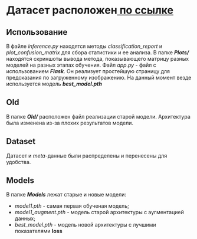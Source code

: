# Датасет расположен[ по ссылке](https://kaggle.com/datasets/a5ccfd43e9f96c973b382c2830c3666fddcff6ea003b88976eb7495a6b2c980e)

## Использование

В файле *inference.py* находятся методы *classification_report* и *plot_confusion_matrix* для сбора статистики и ее анализа. В папке ***Plots/*** находятся скриншоты вывода метода, показывающего матрицу  разных моделей на разных этапах обучения.
Файл *app.py* - файл с использованием ***Flask***. Он реализует простейшую страницу для предсказания по загруженному изображению.
На данный момент везде используется модель ***best_model.pth***

## Old

В папке ***Old/*** расположен файл реализации старой модели.
Архитектура была изменена из-за плохих результатов модели.

## Dataset

Датасет и *meta*-данные были распределены и перенесены для удобства.

## Models

В папке ***Models*** лежат старые и новые модели:

- *model1.pth* - самая первая обученая модель;
- *model1_augment.pth* - модель старой архитектуры с аугментацией данных;
- *best_model.pth* - модель новой архитектуры с лучшими показателями **loss**
